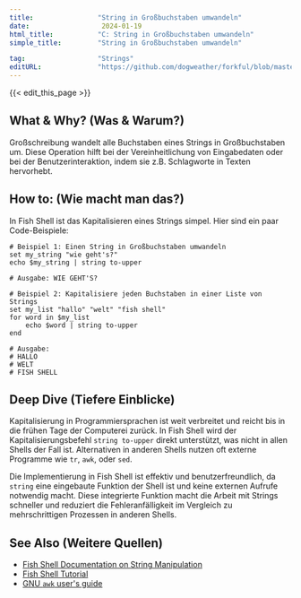 ```yaml
---
title:                "String in Großbuchstaben umwandeln"
date:                  2024-01-19
html_title:           "C: String in Großbuchstaben umwandeln"
simple_title:         "String in Großbuchstaben umwandeln"

tag:                  "Strings"
editURL:              "https://github.com/dogweather/forkful/blob/master/content/de/fish-shell/capitalizing-a-string.md"
---
```


{{< edit_this_page >}}

## What & Why? (Was & Warum?)
Großschreibung wandelt alle Buchstaben eines Strings in Großbuchstaben um. Diese Operation hilft bei der Vereinheitlichung von Eingabedaten oder bei der Benutzerinteraktion, indem sie z.B. Schlagworte in Texten hervorhebt.

## How to: (Wie macht man das?)
In Fish Shell ist das Kapitalisieren eines Strings simpel. Hier sind ein paar Code-Beispiele:

```Fish Shell
# Beispiel 1: Einen String in Großbuchstaben umwandeln
set my_string "wie geht's?"
echo $my_string | string to-upper

# Ausgabe: WIE GEHT'S?
```

```Fish Shell
# Beispiel 2: Kapitalisiere jeden Buchstaben in einer Liste von Strings
set my_list "hallo" "welt" "fish shell"
for word in $my_list
    echo $word | string to-upper
end

# Ausgabe:
# HALLO
# WELT
# FISH SHELL
```

## Deep Dive (Tiefere Einblicke)
Kapitalisierung in Programmiersprachen ist weit verbreitet und reicht bis in die frühen Tage der Computerei zurück. In Fish Shell wird der Kapitalisierungsbefehl `string to-upper` direkt unterstützt, was nicht in allen Shells der Fall ist. Alternativen in anderen Shells nutzen oft externe Programme wie `tr`, `awk`, oder `sed`.

Die Implementierung in Fish Shell ist effektiv und benutzerfreundlich, da `string` eine eingebaute Funktion der Shell ist und keine externen Aufrufe notwendig macht. Diese integrierte Funktion macht die Arbeit mit Strings schneller und reduziert die Fehleranfälligkeit im Vergleich zu mehrschrittigen Prozessen in anderen Shells.

## See Also (Weitere Quellen)
- [Fish Shell Documentation on String Manipulation](https://fishshell.com/docs/current/cmds/string.html)
- [Fish Shell Tutorial](https://fishshell.com/docs/current/tutorial.html)
- [GNU `awk` user's guide](https://www.gnu.org/software/gawk/manual/gawk.html)
